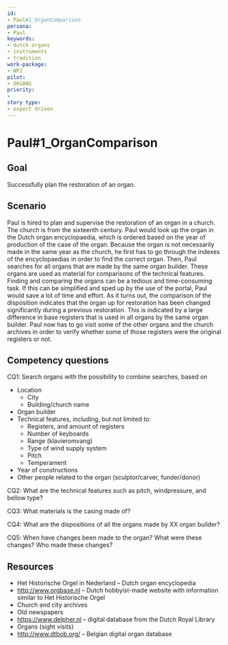 ```yaml
---
id: 
- Paul#1_OrganComparison
persona: 
- Paul
keywords: 
- dutch organs
- instruments
- tradition
work-package:
- WP2
pilot:
- ORGANS
priority:
-
story type: 
- expert driven
---
```

# Paul#1_OrganComparison

## Goal 

Successfully plan the restoration of an organ.

## Scenario  

Paul is hired to plan and supervise the restoration of an organ in a church. The church is from the sixteenth century. Paul would look up the organ in the Dutch organ encyclopaedia, which is ordered based on the year of production of the case of the organ. Because the organ is not necessarily made in the same year as the church, he first has to go through the indexes of the encyclopaedias in order to find the correct organ. Then, Paul searches for all organs that are made by the same organ builder. These organs are used as material for comparisons of the technical features. Finding and comparing the organs can be a tedious and time-consuming task. If this can be simplified and sped up by the use of the portal, Paul would save a lot of time and effort.
As it turns out, the comparison of the disposition indicates that the organ up for restoration has been changed significantly during a previous restoration. This is indicated by a large difference in base registers that is used in all organs by the same organ builder. Paul now has to go visit some of the other organs and the church archives in order to verify whether some of those registers were the original registers or not.

## Competency questions 

CQ1: Search organs with the possibility to combine searches, based on
- Location
    - City
    - Building/church name
- Organ builder
- Technical features, including, but not limited to:
    - Registers, and amount of registers
    - Number of keyboards
    - Range (klavieromvang)
    - Type of wind supply system
    - Pitch
    - Temperament
- Year of constructions
- Other people related to the organ (sculptor/carver, funder/donor)

CQ2: What are the technical features such as pitch, windpressure, and bellow type?

CQ3: What materials is the casing made of?

CQ4: What are the dispositions of all the organs made by XX organ builder?

CQ5: When have changes been made to the organ? What were these changes? Who made these changes?

## Resources

- Het Historische Orgel in Nederland – Dutch organ encyclopedia
- http://www.orgbase.nl – Dutch hobbyist-made website with information similar to Het Historische Orgel
- Church and city archives
- Old newspapers
- https://www.delpher.nl – digital database from the Dutch Royal Library
- Organs (sight visits)
- http://www.dtbob.org/ – Belgian digital organ database